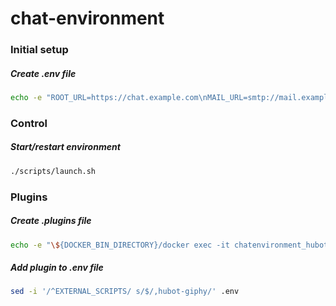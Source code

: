 # chat-environment
### Initial setup
##### Create .env file
```bash
echo -e "ROOT_URL=https://chat.example.com\nMAIL_URL=smtp://mail.example.com:25\nROCKETCHAT_PASSWORD=botpassword\nROCKETCHAT_ROOM=GENERAL\nROCKETCHAT_USER=bot\nBOT_NAME=bot\nLISTEN_ON_ALL_PUBLIC=true\nEXTERNAL_SCRIPTS=hubot-help,hubot-links,hubot-standup-alarm,hubot-redis-brain" > .env 
```

### Control
##### Start/restart environment
```bash
./scripts/launch.sh
```

### Plugins
##### Create .plugins file
```bash
echo -e "\${DOCKER_BIN_DIRECTORY}/docker exec -it chatenvironment_hubot_1 npm install hubot-giphy --save\n" > .plugins 
```
##### Add plugin to .env file
```bash
sed -i '/^EXTERNAL_SCRIPTS/ s/$/,hubot-giphy/' .env
```
